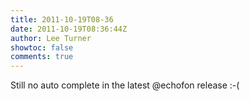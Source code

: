 ```yaml
---
title: 2011-10-19T08-36
date: 2011-10-19T08:36:44Z
author: Lee Turner
showtoc: false
comments: true
---
```


Still no auto complete in the latest @echofon release :-(

